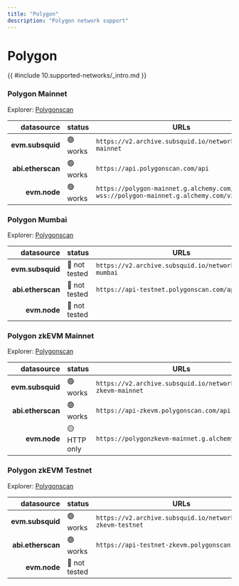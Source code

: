 ```yaml
---
title: "Polygon"
description: "Polygon network support"
---
```


<!-- markdownlint-disable single-h1 heading-increment no-inline-html -->

# Polygon

{{ #include 10.supported-networks/_intro.md }}

### Polygon Mainnet

Explorer: [Polygonscan](https://polygonscan.com)

|        datasource | status   | URLs                                                                                     |
| -----------------:|:-------- | ---------------------------------------------------------------------------------------- |
|  **evm.subsquid** | 🟢 works | `https://v2.archive.subsquid.io/network/polygon-mainnet`                                 |
| **abi.etherscan** | 🟢 works | `https://api.polygonscan.com/api`                                                        |
|      **evm.node** | 🟢 works | `https://polygon-mainnet.g.alchemy.com/v2` <br> `wss://polygon-mainnet.g.alchemy.com/v2` |

### Polygon Mumbai

Explorer: [Polygonscan](https://mumbai.polygonscan.com/)

|        datasource | status        | URLs                                                    |
| -----------------:|:------------- | ------------------------------------------------------- |
|  **evm.subsquid** | 🤔 not tested | `https://v2.archive.subsquid.io/network/polygon-mumbai` |
| **abi.etherscan** | 🤔 not tested | `https://api-testnet.polygonscan.com/api`               |
|      **evm.node** | 🤔 not tested |                                                         |

### Polygon zkEVM Mainnet

Explorer: [Polygonscan](https://zkevm.polygonscan.com/)

|        datasource | status       | URLs                                                           |
| -----------------:|:------------ | -------------------------------------------------------------- |
|  **evm.subsquid** | 🟢 works     | `https://v2.archive.subsquid.io/network/polygon-zkevm-mainnet` |
| **abi.etherscan** | 🟢 works     | `https://api-zkevm.polygonscan.com/api`                        |
|      **evm.node** | 🟡 HTTP only | `https://polygonzkevm-mainnet.g.alchemy.com/v2`                |

### Polygon zkEVM Testnet

Explorer: [Polygonscan](https://testnet-zkevm.polygonscan.com/)

|        datasource | status        | URLs                                                           |
| -----------------:|:------------- | -------------------------------------------------------------- |
|  **evm.subsquid** | 🟢 works      | `https://v2.archive.subsquid.io/network/polygon-zkevm-testnet` |
| **abi.etherscan** | 🟢 works      | `https://api-testnet-zkevm.polygonscan.com/api`                |
|      **evm.node** | 🤔 not tested |                                                                |
